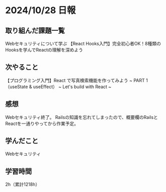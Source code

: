 # 2024/10/28 日報
## 取り組んだ課題一覧
Webセキュリティについて学ぶ
【React Hooks入門】完全初心者OK！8種類のHooksを学んでReactの理解を深めよう

## 次やること
【プログラミング入門】React で写真検索機能を作ってみよう ~ PART 1（useState & useEffect） ~ Let's build with React ~


## 感想
Webセキュリティ終了。
Railsの知識を忘れてしまったので、概要欄のRailsとReactを一通りやってから作業予定。


## 学んだこと
Webセキュリティ


## 学習時間
2h（累計1218h）
